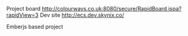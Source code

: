 Project board http://colourways.co.uk:8080/secure/RapidBoard.jspa?rapidView=3
Dev site http://ecs.dev.skynix.co/

Emberjs based project
